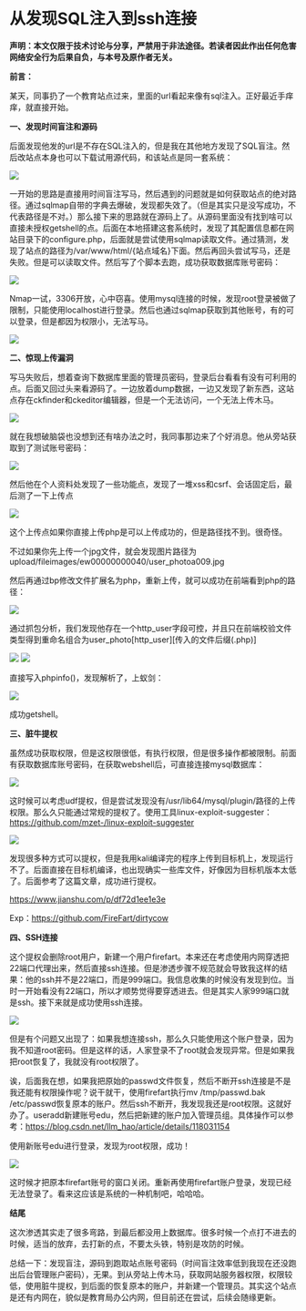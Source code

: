 # 从发现SQL注入到ssh连接
​​**声明：本文仅限于技术讨论与分享，严禁用于非法途径。若读者因此作出任何危害网络安全行为后果自负，与本号及原作者无关。** 

**前言：** 

某天，同事扔了一个教育站点过来，里面的url看起来像有sql注入。正好最近手痒痒，就直接开始。

**一、发现时间盲注和源码**

后面发现他发的url是不存在SQL注入的，但是我在其他地方发现了SQL盲注。然后改站点本身也可以下载试用源代码，和该站点是同一套系统：

![](https://wx1.sinaimg.cn/mw1024/eab03d57ly4hatt2r4t84j20u00tdwfl.jpg)

一开始的思路是直接用时间盲注写马，然后遇到的问题就是如何获取站点的绝对路径。通过sqlmap自带的字典去爆破，发现都失效了。（但是其实只是没写成功，不代表路径是不对。）那么接下来的思路就在源码上了。从源码里面没有找到啥可以直接未授权getshell的点。后面在本地搭建这套系统时，发现了其配置信息都在网站目录下的configure.php，后面就是尝试使用sqlmap读取文件。通过猜测，发现了站点的路径为/var/www/html/{站点域名}下面。然后再回头尝试写马，还是失败。但是可以读取文件。然后写了个脚本去跑，成功获取数据库账号密码：

![](https://wx1.sinaimg.cn/mw1024/eab03d57ly4hatt2s2ampj20u005i3z9.jpg)

Nmap一试，3306开放，心中窃喜。使用mysql连接的时候，发现root登录被做了限制，只能使用localhost进行登录。然后也通过sqlmap获取到其他账号，有的可以登录，但是都因为权限小，无法写马。

![](https://wx1.sinaimg.cn/mw1024/eab03d57ly4hatt2tfp1cj20hs06x42e.jpg)

**二、惊现上传漏洞**

写马失败后，想着查询下数据库里面的管理员密码，登录后台看看有没有可利用的点。后面又回过头来看源码了。一边放着dump数据，一边又发现了新东西，这站点存在ckfinder和ckeditor编辑器，但是一个无法访问，一个无法上传木马。

![](https://wx1.sinaimg.cn/mw1024/eab03d57ly4hatt2v81cij20u00gbgmi.jpg)

就在我想破脑袋也没想到还有啥办法之时，我同事那边来了个好消息。他从旁站获取到了测试账号密码：

![](https://wx1.sinaimg.cn/mw1024/eab03d57ly4hatt2whiuqj20rx0bkdgh.jpg)

然后他在个人资料处发现了一些功能点，发现了一堆xss和csrf、会话固定后，最后测了一下上传点

![](https://wx1.sinaimg.cn/mw1024/eab03d57ly4hatt2y7zqzj20hs0eu7c3.jpg)

这个上传点如果你直接上传php是可以上传成功的，但是路径找不到。很奇怪。

不过如果你先上传一个jpg文件，就会发现图片路径为upload/fileimages/ew00000000040/user_photoa009.jpg

然后再通过bp修改文件扩展名为php，重新上传，就可以成功在前端看到php的路径：

![](https://wx1.sinaimg.cn/mw1024/eab03d57ly4hatt30dcn0j20u00gsjsn.jpg)

通过抓包分析，我们发现他存在一个http\_user字段可控，并且只在前端校验文件类型得到重命名组合为user\_photo\[http_user\]\[传入的文件后缀(.php)\]

![](https://wx1.sinaimg.cn/mw1024/eab03d57ly4hatt312m7mj20u00ebwft.jpg)
![](https://wx1.sinaimg.cn/mw1024/eab03d57ly4hatt325npaj20u00l60w1.jpg)

直接写入phpinfo()，发现解析了，上蚁剑：

![](https://wx1.sinaimg.cn/mw1024/eab03d57ly4hatt33g2ssj20u00htwez.jpg)

成功getshell。

**三、脏牛提权**

虽然成功获取权限，但是这权限很低，有执行权限，但是很多操作都被限制。前面有获取数据库账号密码，在获取webshell后，可直接连接mysql数据库：

![](https://wx1.sinaimg.cn/mw1024/eab03d57ly4hatt342pm0j20u00en3zd.jpg)

这时候可以考虑udf提权，但是尝试发现没有/usr/lib64/mysql/plugin/路径的上传权限。那么久只能通过常规的提权了。使用工具linux-exploit-suggester：https://github.com/mzet-/linux-exploit-suggester

![](https://wx1.sinaimg.cn/mw1024/eab03d57ly4hatt356n7ej20u00l3q7c.jpg)

发现很多种方式可以提权，但是我用kali编译完的程序上传到目标机上，发现运行不了。后面直接在目标机编译，也出现确实一些库文件，好像因为目标机版本太低了。后面参考了这篇文章，成功进行提权。

https://www.jianshu.com/p/df72d1ee1e3e

Exp：https://github.com/FireFart/dirtycow

**四、SSH连接**

这个提权会删除root用户，新建一个用户firefart。本来还在考虑使用内网穿透把22端口代理出来，然后直接ssh连接。但是渗透步骤不规范就会导致我这样的结果：他的ssh并不是22端口，而是999端口。我信息收集的时候没有发现到位。当时一开始看没有22端口，所以才顺势觉得要穿透进去。但是其实人家999端口就是ssh。接下来就是成功使用ssh连接。

![](https://wx1.sinaimg.cn/mw1024/eab03d57ly4hatt373tsuj20hs07pq3j.jpg)

但是有个问题又出现了：如果我想连接ssh，那么久只能使用这个账户登录，因为我不知道root密码。但是这样的话，人家登录不了root就会发现异常。但是如果我把root恢复了，我就没有root权限了。

诶，后面我在想，如果我把原始的passwd文件恢复，然后不断开ssh连接是不是我还能有权限操作呢？说干就干，使用firefart执行mv /tmp/passwd.bak /etc/passwd恢复原本的账户。然后ssh不断开，我发现我还是root权限。这就好办了。useradd新建账号edu，然后把新建的账户加入管理员组。具体操作可以参考：https://blog.csdn.net/llm_hao/article/details/118031154

使用新账号edu进行登录，发现为root权限，成功！

![](https://wx1.sinaimg.cn/mw1024/eab03d57ly4hatt38r9ccj20u00evt99.jpg)

这时候才把原本firefart账号的窗口关闭。重新再使用firefart账户登录，发现已经无法登录了。看来这应该是系统的一种机制吧，哈哈哈。

**结尾**

这次渗透其实走了很多弯路，到最后都没用上数据库。很多时候一个点打不进去的时候，适当的放弃，去打新的点，不要太头铁，特别是攻防的时候。

总结一下：发现盲注，源码到跑取站点账号密码（时间盲注效率低到我现在还没跑出后台管理账户密码），无果。到从旁站上传木马，获取网站服务器权限，权限较低，使用脏牛提权，到后面的恢复原本的账户，并新建一个管理员。其实这个站点是还有内网在，貌似是教育局办公内网，但目前还在尝试，后续会随缘更新。​​​​